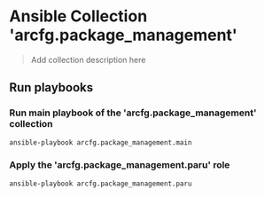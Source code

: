 # Ansible Collection 'arcfg.package_management'

> Add collection description here

## Run playbooks

### Run main playbook of the 'arcfg.package_management' collection

```sh
ansible-playbook arcfg.package_management.main
```

### Apply the 'arcfg.package_management.paru' role

```sh
ansible-playbook arcfg.package_management.paru
```
